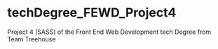 # techDegree_FEWD_Project4
 Project 4 (SASS) of the Front End Web Development tech Degree from Team Treehouse
